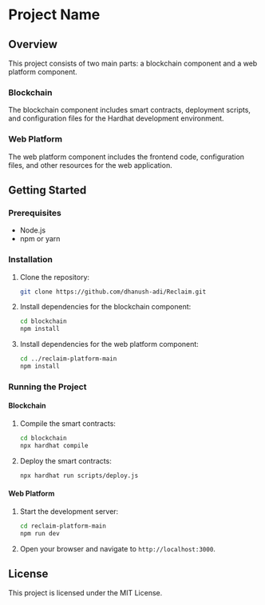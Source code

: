 # Project Name

## Overview

This project consists of two main parts: a blockchain component and a web platform component.

### Blockchain

The blockchain component includes smart contracts, deployment scripts, and configuration files for the Hardhat development environment.

### Web Platform

The web platform component includes the frontend code, configuration files, and other resources for the web application.

## Getting Started

### Prerequisites

- Node.js
- npm or yarn

### Installation

1. Clone the repository:

    ```sh
    git clone https://github.com/dhanush-adi/Reclaim.git
    ```

2. Install dependencies for the blockchain component:

    ```sh
    cd blockchain
    npm install
    ```

3. Install dependencies for the web platform component:

    ```sh
    cd ../reclaim-platform-main
    npm install
    ```

### Running the Project

#### Blockchain

1. Compile the smart contracts:

    ```sh
    cd blockchain
    npx hardhat compile
    ```

2. Deploy the smart contracts:

    ```sh
    npx hardhat run scripts/deploy.js
    ```

#### Web Platform

1. Start the development server:

    ```sh
    cd reclaim-platform-main
    npm run dev
    ```

2. Open your browser and navigate to `http://localhost:3000`.

## License

This project is licensed under the MIT License.